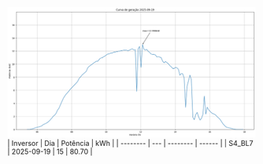 ![My Image](19_09_2025-S4_BL7.png)
| Inversor | Dia | Potência | kWh    |
| -------- | --- | -------- | ------ |
| S4_BL7       | 2025-09-19  | 15       | 80.70 |